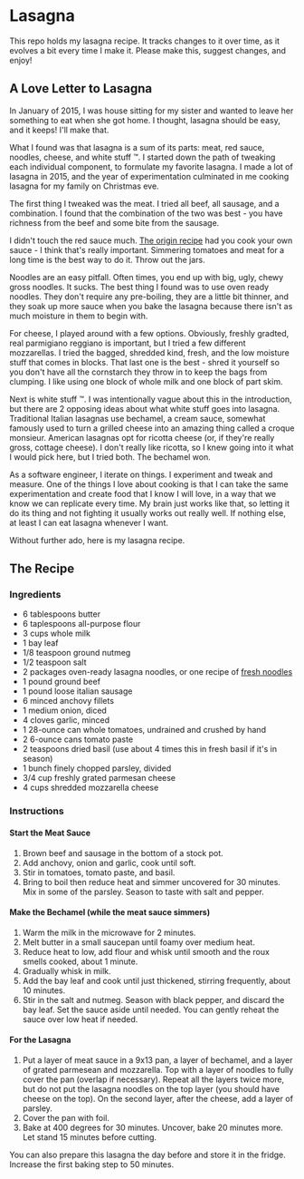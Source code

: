 # Lasagna

This repo holds my lasagna recipe. It tracks changes to it over time, as it evolves a bit every time I make it. Please make this, suggest changes, and enjoy!

## A Love Letter to Lasagna

In January of 2015, I was house sitting for my sister and wanted to leave her something to eat when she got home. I thought, lasagna should be easy, and it keeps! I'll make that.

What I found was that lasagna is a sum of its parts: meat, red sauce, noodles, cheese, and white stuff :tm:. I started down the path of tweaking each individual component, to formulate my favorite lasagna. I made a lot of lasagna in 2015, and the year of experimentation culminated in me cooking lasagna for my family on Christmas eve.

The first thing I tweaked was the meat. I tried all beef, all sausage, and a combination. I found that the combination of the two was best - you have richness from the beef and some bite from the sausage.

I didn't touch the red sauce much. [The origin recipe](ttp://www.melskitchencafe.com/my-moms-fabulous-lasagna) had you cook your own sauce - I think that's really important. Simmering tomatoes and meat for a long time is the best way to do it. Throw out the jars.

Noodles are an easy pitfall. Often times, you end up with big, ugly, chewy gross noodles. It sucks. The best thing I found was to use oven ready noodles. They don't require any pre-boiling, they are a little bit thinner, and they soak up more sauce when you bake the lasagna because there isn't as much moisture in them to begin with.

For cheese, I played around with a few options. Obviously, freshly gradted, real parmigiano reggiano is important, but I tried a few different mozzarellas. I tried the bagged, shredded kind, fresh, and the low moisture stuff that comes in blocks. That last one is the best - shred it yourself so you don't have all the cornstarch they throw in to keep the bags from clumping. I like using one block of whole milk and one block of part skim.

Next is white stuff :tm:. I was intentionally vague about this in the introduction, but there are 2 opposing ideas about what white stuff goes into lasagna. Traditional Italian lasagnas use bechamel, a cream sauce, somewhat famously used to turn a grilled cheese into an amazing thing called a croque monsieur. American lasagnas opt for ricotta cheese (or, if they're really gross, cottage cheese). I don't really like ricotta, so I knew going into it what I would pick here, but I tried both. The bechamel won.

As a software engineer, I iterate on things. I experiment and tweak and measure. One of the things I love about cooking is that I can take the same experimentation and create food that I know I will love, in a way that we know we can replicate every time. My brain just works like that, so letting it do its thing and not fighting it usually works out really well. If nothing else, at least I can eat lasagna whenever I want.

Without further ado, here is my lasagna recipe.

## The Recipe

### Ingredients

* 6 tablespoons butter
* 6 taplespoons  all-purpose flour
* 3 cups whole milk
* 1 bay leaf
* 1/8 teaspoon ground nutmeg
* 1/2 teaspoon salt
* 2 packages oven-ready lasagna noodles, or one recipe of [fresh noodles](https://cooking.nytimes.com/recipes/1021028-handmade-lasagna-sheets)
* 1 pound ground beef
* 1 pound loose italian sausage
* 6 minced anchovy fillets
* 1 medium onion, diced
* 4 cloves garlic, minced
* 1 28-ounce can whole tomatoes, undrained and crushed by hand
* 2 6-ounce cans tomato paste
* 2 teaspoons dried basil (use about 4 times this in fresh basil if it's in season)
* 1 bunch finely chopped parsley, divided
* 3/4 cup freshly grated parmesan cheese
* 4 cups shredded mozzarella cheese

### Instructions

#### Start the Meat Sauce

1. Brown beef and sausage in the bottom of a stock pot.
1. Add anchovy, onion and garlic, cook until soft.
1. Stir in tomatoes, tomato paste, and basil.
1. Bring to boil then reduce heat and simmer uncovered for 30 minutes. Mix in some of the parsley. Season to taste with salt and pepper.

#### Make the Bechamel (while the meat sauce simmers)

1. Warm the milk in the microwave for 2 minutes.
1. Melt butter in a small saucepan until foamy over medium heat.
1. Reduce heat to low, add flour and whisk until smooth and the roux smells cooked, about 1 minute.
1. Gradually whisk in milk.
1. Add the bay leaf and cook until just thickened, stirring frequently, about 10 minutes.
1. Stir in the salt and nutmeg. Season with black pepper, and discard the bay leaf. Set the sauce aside until needed. You can gently reheat the sauce over low heat if needed.

#### For the Lasagna

1. Put a layer of meat sauce in a 9x13 pan, a layer of bechamel, and a layer of grated parmesean and mozzarella. Top with a layer of noodles to fully cover the pan (overlap if necessary). Repeat all the layers twice more, but do not put the lasagna noodles on the top layer (you should have cheese on the top). On the second layer, after the cheese, add a layer of parsley.
1. Cover the pan with foil. 
1. Bake at 400 degrees for 30 minutes. Uncover, bake 20 minutes more. Let stand 15 minutes before cutting.

You can also prepare this lasagna the day before and store it in the fridge. Increase the first baking step to 50 minutes.
